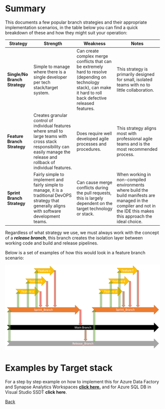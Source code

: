# Summary
This documents a few popular branch strategies and their appropriate implementation scenarios,
in the table below you can find a quick breakdown of these and how they might suit your operation:


| **Strategy** | **Strength** | **Weakness** | **Notes** |
|--|--|--|--|
| **Single/No Branch Strategy** | Simple to manage where there is a single developer per tech stack/target system. | Can create complex merge conflicts that can be extremely hard to resolve (depending on technology stack), can make it hard to roll back defective released features. | This strategy is primarily designed for small, isolated teams with no to little collaboration. |
| **Feature Branch Strategy** | Creates granular control of individual features where small to large teams with cross stack responsibility can easily manage the release and rollback of individual features. | Does require well developed agile processes and procedures. | This strategy aligns most with professional agile teams and is the most recommended process. |
| **Sprint Branch Strategy** | Fairly simple to implement and fairly simple to manage, it is a traditional DevOPS strategy that generally aligns with software development teams. | Can cause merge conflicts during the pull requests, this is largely dependent on the target technology or stack. | When working in non-compiled environments where build the build manifests are managed in the compiler and not in the IDE this makes this approach the ideal choice. |


Regardless of what strategy we use, we must always work with the concept of a **_release branch_**, this branch creates the isolation layer between working code and build and release pipelines.

Below is a set of examples of how this would look in a feature branch scenario:

![image.png](/.attachments/image-6432f7ad-716e-47ef-9e46-f7834d8c0686.png)



# Examples by Target stack

For a step by step example on how to implement this for Azure Data Factory and Synapse Analytics Workspaces [**click here.**](/Project-Overview/Agile-Patterns-and-DevOPS-processes/Branch-Strategy/Azure-Data-Factory-and-Synapse-Analytics-Workspaces.md)
and for Azure SQL DB in Visual Studio SSDT **click here**. 





[Back](#javascript:history.back())


